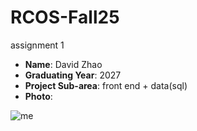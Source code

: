 # RCOS-Fall25
assignment 1


- **Name**: David Zhao
- **Graduating Year**: 2027
- **Project Sub-area**: front end + data(sql)
- **Photo**:

![me](david.jpg)
